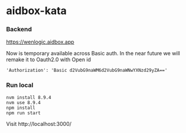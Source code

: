 # aidbox-kata

### Backend 

https://wenlogic.aidbox.app

Now is temporary available across Basic auth. In the near future we will remake it to Oauth2.0 with Open id
```
'Authorization': 'Basic d2VubG9naWM6d2VubG9naWNwYXNzd29yZA=='
```

### Run local

```
nvm install 8.9.4
nvm use 8.9.4
npm install
npm run start
```

Visit http://localhost:3000/
